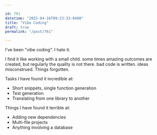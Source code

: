 ```yaml
---

id: 761
datetime: "2025-04-16T09:23:33-0400"
title: "Vibe Coding"
draft: true
permalink: "/post/761"

---
```


I've been "vibe coding". I hate it.

I find it like working with a small child. some times amazing outcomes are created, but regularly the quality is not there. bad code is written. ideas misconstrued. Things forgotten.

Tasks I have found it incredible at:

- Short snippets, single function generation
- Test generation
- Translating from one library to another

Things I have found it terrible at:

- Adding new dependencies
- Multi-file projects 
- Anything involving a database


